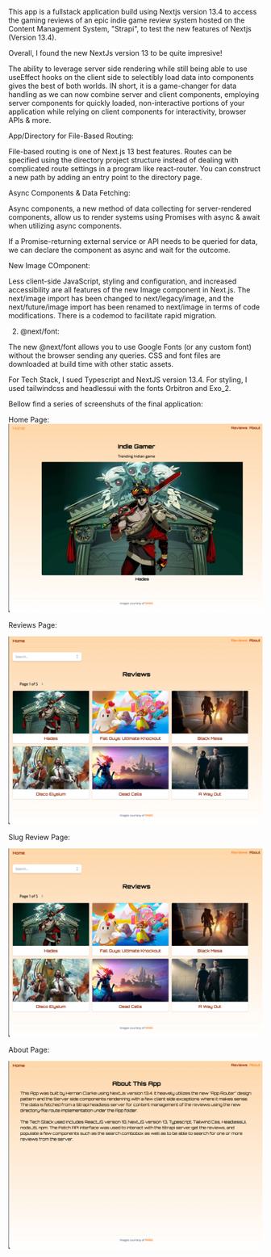 This app is a fullstack application build using Nextjs version 13.4 to access the gaming reviews of an epic indie game review system hosted on the Content Management System, "Strapi", to test the new features of Nextjs (Version 13.4).

Overall, I found the new NextJs version 13 to be quite impresive!  

The ability to leverage server side rendering while still being able to use useEffect hooks on the client side to selectibly load data into components gives the best of both worlds.  IN short, it is a game-changer for data handling as we can now combine server and client components, employing server components for quickly loaded, non-interactive portions of your application while relying on client components for interactivity, browser APIs & more.

App/Directory for File-Based Routing:

File-based routing is one of Next.js 13 best features. Routes can be specified using the directory project structure instead of dealing with complicated route settings in a program like react-router. You can construct a new path by adding an entry point to the directory page.


Async Components & Data Fetching:

Async components, a new method of data collecting for server-rendered components, allow us to render systems using Promises with async & await when utilizing async components.

If a Promise-returning external service or API needs to be queried for data, we can declare the component as async and wait for the outcome.

New Image COmponent:

Less client-side JavaScript, styling and configuration, and increased accessibility are all features of the new Image component in Next.js. The next/image import has been changed to next/legacy/image, and the next/future/image import has been renamed to next/image in terms of code modifications. There is a codemod to facilitate rapid migration.

2. @next/font:

The new @next/font allows you to use Google Fonts (or any custom font) without the browser sending any queries. CSS and font files are downloaded at build time with other static assets.

For Tech Stack, I sued Typescript and NextJS version 13.4. For styling, I used tailwindcss and headlessui with the fonts Orbitron and  Exo_2.

Bellow find a series of screenshuts of the final application:

Home Page:
![Alt text](image.png)

Reviews Page:

![Alt text](image-1.png)

Slug Review Page:

![Alt text](image-2.png)

About Page:

![Alt text](image-3.png)